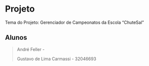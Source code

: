 # Projeto 

Tema do Projeto: Gerenciador de Campeonatos da Escola “ChuteSal”

## Alunos 

> André Feller - 
> 
> Gustavo de Lima Carmassi - 32046693
>
